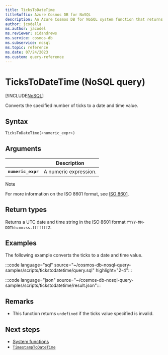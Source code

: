 ```yaml
---
title: TicksToDateTime
titleSuffix: Azure Cosmos DB for NoSQL
description: An Azure Cosmos DB for NoSQL system function that returns the number of ticks as a date and time value.
author: jcodella
ms.author: jacodel
ms.reviewer: sidandrews
ms.service: cosmos-db
ms.subservice: nosql
ms.topic: reference
ms.date: 07/24/2023
ms.custom: query-reference
---
```


# TicksToDateTime (NoSQL query)

[!INCLUDE[NoSQL](../../includes/appliesto-nosql.md)]

Converts the specified number of ticks to a date and time value.

## Syntax

```sql
TicksToDateTime(<numeric_expr>)
```

## Arguments

| | Description |
| --- | --- |
| **`numeric_expr`** | A numeric expression. |

> [!NOTE]
> For more information on the ISO 8601 format, see [ISO 8601](https://en.wikipedia.org/wiki/ISO_8601).

## Return types

Returns a UTC date and time string in the ISO 8601 format `YYYY-MM-DDThh:mm:ss.fffffffZ`.

## Examples

The following example converts the ticks to a date and time value.

:::code language="sql" source="~/cosmos-db-nosql-query-samples/scripts/tickstodatetime/query.sql" highlight="2-4":::

:::code language="json" source="~/cosmos-db-nosql-query-samples/scripts/tickstodatetime/result.json":::

## Remarks

- This function returns `undefined` if the ticks value specified is invalid.

## Next steps

- [System functions](system-functions.yml)
- [`TimestampToDateTime`](timestamptodatetime.md)
